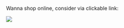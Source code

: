 Wanna shop online, consider via clickable link:

<a rel="nofollow" href="https://invol.co/cl82kjx"><img loading="lazy" src="https://img.involve.asia/rpss/campaigns_banners/1640141401-OaeJ8FibEm4CAgHmsa9xEywKQbYVNCVE.jpg"></a>
